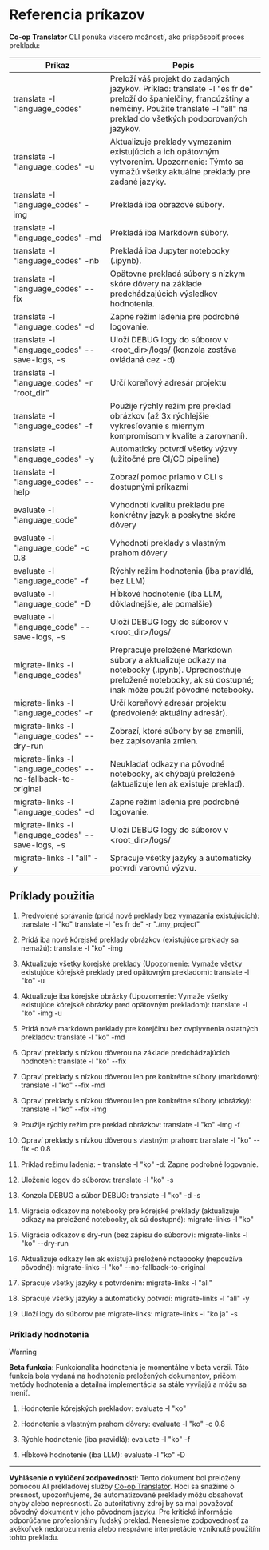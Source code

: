<!--
CO_OP_TRANSLATOR_METADATA:
{
  "original_hash": "a6cddf5e9648ef0bba0de7eb07e74cf1",
  "translation_date": "2025-10-15T03:54:39+00:00",
  "source_file": "getting_started/command-reference.md",
  "language_code": "sk"
}
-->
# Referencia príkazov

**Co-op Translator** CLI ponúka viacero možností, ako prispôsobiť proces prekladu:

Príkaz                                       | Popis
----------------------------------------------|-------------------------------------------------------------------------------------------------------------------------------------------------------------------------------------------------------
translate -l "language_codes"                 | Preloží váš projekt do zadaných jazykov. Príklad: translate -l "es fr de" preloží do španielčiny, francúzštiny a nemčiny. Použite translate -l "all" na preklad do všetkých podporovaných jazykov.
translate -l "language_codes" -u              | Aktualizuje preklady vymazaním existujúcich a ich opätovným vytvorením. Upozornenie: Týmto sa vymažú všetky aktuálne preklady pre zadané jazyky.
translate -l "language_codes" -img            | Prekladá iba obrazové súbory.
translate -l "language_codes" -md             | Prekladá iba Markdown súbory.
translate -l "language_codes" -nb             | Prekladá iba Jupyter notebooky (.ipynb).
translate -l "language_codes" --fix           | Opätovne prekladá súbory s nízkym skóre dôvery na základe predchádzajúcich výsledkov hodnotenia.
translate -l "language_codes" -d              | Zapne režim ladenia pre podrobné logovanie.
translate -l "language_codes" --save-logs, -s | Uloží DEBUG logy do súborov v <root_dir>/logs/ (konzola zostáva ovládaná cez -d)
translate -l "language_codes" -r "root_dir"   | Určí koreňový adresár projektu
translate -l "language_codes" -f              | Použije rýchly režim pre preklad obrázkov (až 3x rýchlejšie vykresľovanie s miernym kompromisom v kvalite a zarovnaní).
translate -l "language_codes" -y              | Automaticky potvrdí všetky výzvy (užitočné pre CI/CD pipeline)
translate -l "language_codes" --help          | Zobrazí pomoc priamo v CLI s dostupnými príkazmi
evaluate -l "language_code"                  | Vyhodnotí kvalitu prekladu pre konkrétny jazyk a poskytne skóre dôvery
evaluate -l "language_code" -c 0.8           | Vyhodnotí preklady s vlastným prahom dôvery
evaluate -l "language_code" -f               | Rýchly režim hodnotenia (iba pravidlá, bez LLM)
evaluate -l "language_code" -D               | Hĺbkové hodnotenie (iba LLM, dôkladnejšie, ale pomalšie)
evaluate -l "language_code" --save-logs, -s  | Uloží DEBUG logy do súborov v <root_dir>/logs/
migrate-links -l "language_codes"             | Prepracuje preložené Markdown súbory a aktualizuje odkazy na notebooky (.ipynb). Uprednostňuje preložené notebooky, ak sú dostupné; inak môže použiť pôvodné notebooky.
migrate-links -l "language_codes" -r          | Určí koreňový adresár projektu (predvolené: aktuálny adresár).
migrate-links -l "language_codes" --dry-run   | Zobrazí, ktoré súbory by sa zmenili, bez zapisovania zmien.
migrate-links -l "language_codes" --no-fallback-to-original | Neukladať odkazy na pôvodné notebooky, ak chýbajú preložené (aktualizuje len ak existuje preklad).
migrate-links -l "language_codes" -d          | Zapne režim ladenia pre podrobné logovanie.
migrate-links -l "language_codes" --save-logs, -s | Uloží DEBUG logy do súborov v <root_dir>/logs/
migrate-links -l "all" -y                      | Spracuje všetky jazyky a automaticky potvrdí varovnú výzvu.

## Príklady použitia

  1. Predvolené správanie (pridá nové preklady bez vymazania existujúcich):   translate -l "ko"    translate -l "es fr de" -r "./my_project"

  2. Pridá iba nové kórejské preklady obrázkov (existujúce preklady sa nemažú):    translate -l "ko" -img

  3. Aktualizuje všetky kórejské preklady (Upozornenie: Vymaže všetky existujúce kórejské preklady pred opätovným prekladom):    translate -l "ko" -u

  4. Aktualizuje iba kórejské obrázky (Upozornenie: Vymaže všetky existujúce kórejské obrázky pred opätovným prekladom):    translate -l "ko" -img -u

  5. Pridá nové markdown preklady pre kórejčinu bez ovplyvnenia ostatných prekladov:    translate -l "ko" -md

  6. Opraví preklady s nízkou dôverou na základe predchádzajúcich hodnotení: translate -l "ko" --fix

  7. Opraví preklady s nízkou dôverou len pre konkrétne súbory (markdown): translate -l "ko" --fix -md

  8. Opraví preklady s nízkou dôverou len pre konkrétne súbory (obrázky): translate -l "ko" --fix -img

  9. Použije rýchly režim pre preklad obrázkov:    translate -l "ko" -img -f

  10. Opraví preklady s nízkou dôverou s vlastným prahom: translate -l "ko" --fix -c 0.8

  11. Príklad režimu ladenia: - translate -l "ko" -d: Zapne podrobné logovanie.
  12. Uloženie logov do súborov: translate -l "ko" -s
  13. Konzola DEBUG a súbor DEBUG: translate -l "ko" -d -s

  14. Migrácia odkazov na notebooky pre kórejské preklady (aktualizuje odkazy na preložené notebooky, ak sú dostupné):    migrate-links -l "ko"

  15. Migrácia odkazov s dry-run (bez zápisu do súborov):    migrate-links -l "ko" --dry-run

  16. Aktualizuje odkazy len ak existujú preložené notebooky (nepoužíva pôvodné):    migrate-links -l "ko" --no-fallback-to-original

  17. Spracuje všetky jazyky s potvrdením:    migrate-links -l "all"

  18. Spracuje všetky jazyky a automaticky potvrdí:    migrate-links -l "all" -y
  19. Uloží logy do súborov pre migrate-links:    migrate-links -l "ko ja" -s

### Príklady hodnotenia

> [!WARNING]  
> **Beta funkcia**: Funkcionalita hodnotenia je momentálne v beta verzii. Táto funkcia bola vydaná na hodnotenie preložených dokumentov, pričom metódy hodnotenia a detailná implementácia sa stále vyvíjajú a môžu sa meniť.

  1. Hodnotenie kórejských prekladov: evaluate -l "ko"

  2. Hodnotenie s vlastným prahom dôvery: evaluate -l "ko" -c 0.8

  3. Rýchle hodnotenie (iba pravidlá): evaluate -l "ko" -f

  4. Hĺbkové hodnotenie (iba LLM): evaluate -l "ko" -D

---

**Vyhlásenie o vylúčení zodpovednosti**:
Tento dokument bol preložený pomocou AI prekladovej služby [Co-op Translator](https://github.com/Azure/co-op-translator). Hoci sa snažíme o presnosť, upozorňujeme, že automatizované preklady môžu obsahovať chyby alebo nepresnosti. Za autoritatívny zdroj by sa mal považovať pôvodný dokument v jeho pôvodnom jazyku. Pre kritické informácie odporúčame profesionálny ľudský preklad. Nenesieme zodpovednosť za akékoľvek nedorozumenia alebo nesprávne interpretácie vzniknuté použitím tohto prekladu.